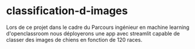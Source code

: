 # classification-d-images
Lors de ce projet dans le cadre du Parcours ingénieur en machine learning d'openclassroom nous déployerons une app avec streamlit capable de classer des images de chiens en fonction de 120 races. 
